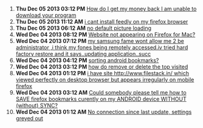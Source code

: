 1. **Thu Dec 05 2013 03:12 PM** [How do I get my money back I am unable to download your program](https://support.mozilla.org/en-US/questions/979582?esab=a&s=&r=30&as=s "Since my iPad will not down load the program I am requesting my money back...")
1. **Thu Dec 05 2013 11:12 AM** [i cant install feedly on my firefox browser](https://support.mozilla.org/en-US/questions/979567?esab=a&s=&r=31&as=s "I have installed latest application of Firefox but new m unable 2 download ..")
1. **Thu Dec 05 2013 06:12 AM** [no default picture loading](https://support.mozilla.org/en-US/questions/979536?esab=a&s=&r=32&as=s "it is quite difficult to enjoy defualt picture loading feature in gmail. pl..")
1. **Wed Dec 04 2013 08:12 PM** [Website not appearing on Firefox for Mac?](https://support.mozilla.org/en-US/questions/979508?esab=a&s=&r=33&as=s "My company has just launched our new website")
1. **Wed Dec 04 2013 07:12 PM** [my samsung fame wont allow me 2 be administrator ,i think my fones being remotely accessed.iv tried hard factory restore and it says..updating application..succ](https://support.mozilla.org/en-US/questions/979500?esab=a&s=&r=34&as=s "..succesfully updated application.. applying multi csc..installing multi cs..")
1. **Wed Dec 04 2013 04:12 PM** [sorting android bookmarks?](https://support.mozilla.org/en-US/questions/979489?esab=a&s=&r=35&as=s "how can I sort bookmarks on my phone?")
1. **Wed Dec 04 2013 03:12 PM** [how do remove or delete the top visited](https://support.mozilla.org/en-US/questions/979487?esab=a&s=&r=36&as=s "unsure how to delete the top visited tabs")
1. **Wed Dec 04 2013 01:12 PM** [i have site http://www.filestack.in/ which viewed perfectly on desktop browser but appears irregularly on mobile firefox](https://support.mozilla.org/en-US/questions/979479?esab=a&s=&r=37&as=s "i have site")
1. **Wed Dec 04 2013 03:12 AM** [Could somebody please tell me how to SAVE firefox bookmarks curently on my ANDROID device WITHOUT (without) SYNC?](https://support.mozilla.org/en-US/questions/979435?esab=a&s=&r=38&as=s "Android 2.3
Firefox: NIGHTLY
NEED TO BE ABLE TO ACCESS THEM LATER (indeed)")
1. **Wed Dec 04 2013 01:12 AM** [No connection since last update, settings greyed out](https://support.mozilla.org/en-US/questions/979423?esab=a&s=&r=39&as=s "anyone the same problem ?
i try to connect to any website but there is no l..")
